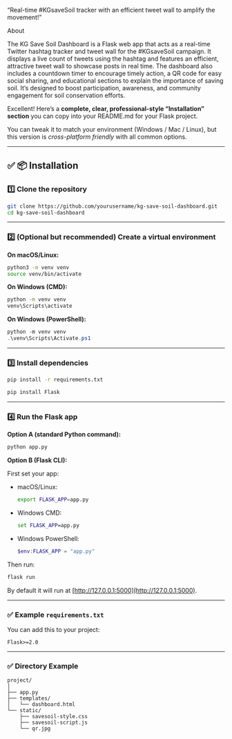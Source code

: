 “Real-time #KGsaveSoil tracker with an efficient tweet wall to amplify the movement!”

About

The KG Save Soil Dashboard is a Flask web app that acts as a real-time Twitter hashtag tracker and tweet wall for the #KGsaveSoil campaign.
It displays a live count of tweets using the hashtag and features an efficient, attractive tweet wall to showcase posts in real time. 
The dashboard also includes a countdown timer to encourage timely action, a QR code for easy social sharing, and educational sections to explain the importance of saving soil. 
It’s designed to boost participation, awareness, and community engagement for soil conservation efforts.

Excellent! Here’s a **complete, clear, professional-style “Installation” section** you can copy into your README.md for your Flask project.

You can tweak it to match your environment (Windows / Mac / Linux), but this version is *cross-platform friendly* with all common options.

---

## ✅ 📦 Installation

### 1️⃣ Clone the repository

```bash
git clone https://github.com/yourusername/kg-save-soil-dashboard.git
cd kg-save-soil-dashboard
```

---

### 2️⃣ (Optional but recommended) Create a virtual environment

**On macOS/Linux:**

```bash
python3 -m venv venv
source venv/bin/activate
```

**On Windows (CMD):**

```cmd
python -m venv venv
venv\Scripts\activate
```

**On Windows (PowerShell):**

```powershell
python -m venv venv
.\venv\Scripts\Activate.ps1
```

---

### 3️⃣ Install dependencies

```bash
pip install -r requirements.txt
```
```bash
pip install Flask
```

---

### 4️⃣ Run the Flask app

**Option A (standard Python command):**

```bash
python app.py
```

**Option B (Flask CLI):**

First set your app:

* macOS/Linux:

  ```bash
  export FLASK_APP=app.py
  ```
* Windows CMD:

  ```cmd
  set FLASK_APP=app.py
  ```
* Windows PowerShell:

  ```powershell
  $env:FLASK_APP = "app.py"
  ```

Then run:

```bash
flask run
```

By default it will run at [http://127.0.0.1:5000](http://127.0.0.1:5000).

---

### ✅ Example `requirements.txt`

You can add this to your project:

```
Flask>=2.0
```

---

### ✅ Directory Example

```
project/
│
├── app.py
├── templates/
│   └── dashboard.html
└── static/
    ├── savesoil-style.css
    ├── savesoil-script.js
    └── qr.jpg
```


